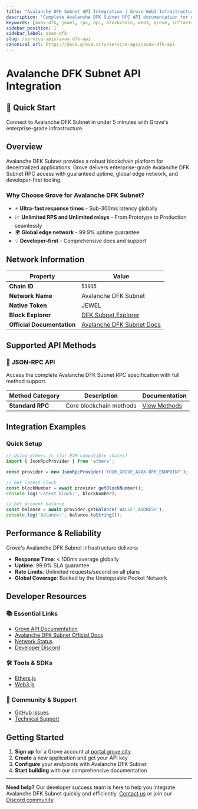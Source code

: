 ```yaml
---
title: "Avalanche DFK Subnet API Integration | Grove Web3 Infrastructure"
description: "Complete Avalanche DFK Subnet RPC API documentation for developers. Fast, reliable Avalanche DFK Subnet blockchain access with Grove's enterprise infrastructure. Get started in minutes."
keywords: [avax-dfk, jewel, rpc, api, blockchain, web3, grove, infrastructure, developers, integration]
sidebar_position: 1
sidebar_label: avax-dfk
slug: /service-apis/avax-dfk-api
canonical_url: https://docs.grove.city/service-apis/avax-dfk-api
---
```


# Avalanche DFK Subnet API Integration

<div style={{background: "linear-gradient(135deg, #e84142 0%, #662d91 100%)", color: "white", padding: "1.5rem", borderRadius: "8px", margin: "1rem 0"}}>
  <h2 style={{color: "white", marginTop: 0}}>🚀 Quick Start</h2>
  <p style={{marginBottom: 0, fontSize: "1.1rem"}}>Connect to Avalanche DFK Subnet in under 5 minutes with Grove's enterprise-grade infrastructure.</p>
</div>

## Overview

Avalanche DFK Subnet provides a robust blockchain platform for decentralized applications. Grove delivers enterprise-grade Avalanche DFK Subnet RPC access with guaranteed uptime, global edge network, and developer-first tooling.

### Why Choose Grove for Avalanche DFK Subnet?

- ⚡ **Ultra-fast response times** - Sub-300ms latency globally
- 📈 **Unlimited RPS and Unlimited relays** - From Prototype to Production seamlessly
- 🌍 **Global edge network** - 99.9% uptime guarantee
- 💡 **Developer-first** - Comprehensive docs and support

## Network Information

| Property | Value |
|----------|-------|
| **Chain ID** | `53935` |
| **Network Name** | Avalanche DFK Subnet |
| **Native Token** | JEWEL |
| **Block Explorer** | [DFK Subnet Explorer](https://subnets.avax.network/defi-kingdoms) |
| **Official Documentation** | [Avalanche DFK Subnet Docs](https://docs.avax.network/) |

## Supported API Methods

### 🔌 JSON-RPC API
Access the complete Avalanche DFK Subnet RPC specification with full method support.

| Method Category | Description | Documentation |
|-----------------|-------------|---------------|
| **Standard RPC** | Core blockchain methods | [View Methods](../grove-api/api-definition/definition#json-rpc-supported-methods) |

## Integration Examples

### Quick Setup

```javascript
// Using ethers.js (for EVM-compatible chains)
import { JsonRpcProvider } from 'ethers';

const provider = new JsonRpcProvider('YOUR_GROVE_AVAX-DFK_ENDPOINT');

// Get latest block
const blockNumber = await provider.getBlockNumber();
console.log('Latest block:', blockNumber);

// Get account balance
const balance = await provider.getBalance('WALLET_ADDRESS');
console.log('Balance:', balance.toString());
```

## Performance & Reliability

Grove's Avalanche DFK Subnet infrastructure delivers:

- **Response Time**: < 100ms average globally
- **Uptime**: 99.9% SLA guarantee  
- **Rate Limits**: Unlimited requests/second on all plans
- **Global Coverage**: Backed by the Unstoppable Pocket Network

## Developer Resources

### 📚 Essential Links
- [Grove API Documentation](../grove-api/overview/grove-api)
- [Avalanche DFK Subnet Official Docs](https://docs.avax.network/)
- [Network Status](https://status.grove.city)
- [Developer Discord](https://discord.gg/build-with-grove)

### 🛠️ Tools & SDKs
- [Ethers.js](https://docs.ethers.io/)
- [Web3.js](https://web3js.readthedocs.io/)

### 💬 Community & Support
- [GitHub Issues](https://github.com/buildwithgrove/path)  
- [Technical Support](https://discord.com/channels/824324475256438814/1150805396085293106)

## Getting Started

1. **Sign up** for a Grove account at [portal.grove.city](https://portal.grove.city)
2. **Create** a new application and get your API key
3. **Configure** your endpoints with Avalanche DFK Subnet
4. **Start building** with our comprehensive documentation

---

<div style={{background: "#f8f9fa", padding: "1rem", borderLeft: "4px solid #007bff", margin: "1rem 0"}}>
  <strong>Need help?</strong> Our developer success team is here to help you integrate Avalanche DFK Subnet quickly and efficiently. <a href="mailto:portal@grove.city">Contact us</a> or join our <a href="https://discord.gg/build-with-grove">Discord community</a>.
</div>
